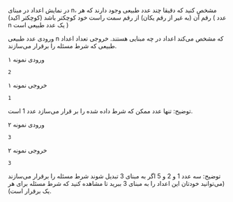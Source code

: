 در نمایش اعداد در مبنای n، مشخص کنید که دقیقا چند عدد طبیعی وجود دارند که هر رقم آن (به غیر از رقم یکان) از رقم سمت راست خود کوچکتر باشد (کوچکتر اکید)
( عدد n یک عدد طبیعی است )

ورودی
عدد طبیعی n که مشخص می‌کند اعداد در چه مبنایی هستند.
خروجی
تعداد اعداد طبیعی که شرط مسئله را برقرار می‌سازند.

ورودی نمونه ۱

    2

خروجی نمونه ۱

    1

توضیح: تنها عدد ممکن که شرط داده شده را بر قرار می‌سازد عدد 1 است.

ورودی نمونه ۲

    3

خروجی نمونه ۲

    3

توضیح: سه عدد 1 و 2 و 5 اگر به مبنای 3 تبدیل شوند شرط مسئله را برقرار می‌سازند (می‌توانید خودتان این اعداد را به مبنای 3 ببرید تا مشاهده کنید که شرط مسئله برای هر یک برقرار است).
